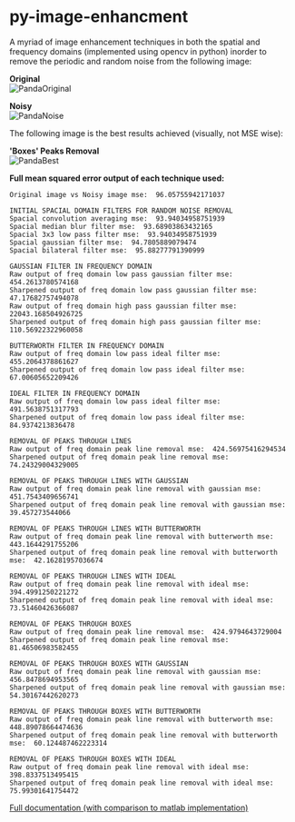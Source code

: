 # py-image-enhancment
A myriad of image enhancement techniques in both the spatial and frequency domains (implemented using opencv in python) inorder to remove
the periodic and random noise from the following image:

**Original** \
![PandaOriginal](https://raw.githubusercontent.com/jounaidr/py-image-enhancment/main/PandaOriginal.bmp)

**Noisy** \
![PandaNoise](https://raw.githubusercontent.com/jounaidr/py-image-enhancment/main/PandaNoise.bmp)

The following image is the best results achieved (visually, not MSE wise):

**'Boxes' Peaks Removal** \
![PandaBest](https://raw.githubusercontent.com/jounaidr/py-image-enhancment/main/docs/resources/PandaBest.bmp)

**Full mean squared error output of each technique used:**
```shell script
Original image vs Noisy image mse:  96.05755942171037

INITIAL SPACIAL DOMAIN FILTERS FOR RANDOM NOISE REMOVAL
Spacial convolution averaging mse:  93.94034958751939
Spacial median blur filter mse:  93.68903863432165
Spacial 3x3 low pass filter mse:  93.94034958751939
Spacial gaussian filter mse:  94.7805889079474
Spacial bilateral filter mse:  95.88277791390999

GAUSSIAN FILTER IN FREQUENCY DOMAIN
Raw output of freq domain low pass gaussian filter mse:  454.2613780574168
Sharpened output of freq domain low pass gaussian filter mse:  47.17682757494078
Raw output of freq domain high pass gaussian filter mse:  22043.168504926725
Sharpened output of freq domain high pass gaussian filter mse:  110.56922322960058

BUTTERWORTH FILTER IN FREQUENCY DOMAIN
Raw output of freq domain low pass ideal filter mse:  455.2064378861627
Sharpened output of freq domain low pass ideal filter mse:  67.00605652209426

IDEAL FILTER IN FREQUENCY DOMAIN
Raw output of freq domain low pass ideal filter mse:  491.5638751317793
Sharpened output of freq domain low pass ideal filter mse:  84.9374213836478

REMOVAL OF PEAKS THROUGH LINES
Raw output of freq domain peak line removal mse:  424.56975416294534
Sharpened output of freq domain peak line removal mse:  74.24329004329005

REMOVAL OF PEAKS THROUGH LINES WITH GAUSSIAN
Raw output of freq domain peak line removal with gaussian mse:  451.7543409656741
Sharpened output of freq domain peak line removal with gaussian mse:  39.457273544066

REMOVAL OF PEAKS THROUGH LINES WITH BUTTERWORTH
Raw output of freq domain peak line removal with butterworth mse:  443.1644291755206
Sharpened output of freq domain peak line removal with butterworth mse:  42.16281957036674

REMOVAL OF PEAKS THROUGH LINES WITH IDEAL
Raw output of freq domain peak line removal with ideal mse:  394.4991250221272
Sharpened output of freq domain peak line removal with ideal mse:  73.51460426366087

REMOVAL OF PEAKS THROUGH BOXES
Raw output of freq domain peak line removal mse:  424.9794643729004
Sharpened output of freq domain peak line removal mse:  81.46506983582455

REMOVAL OF PEAKS THROUGH BOXES WITH GAUSSIAN
Raw output of freq domain peak line removal with gaussian mse:  456.8478694953565
Sharpened output of freq domain peak line removal with gaussian mse:  54.30167442620273

REMOVAL OF PEAKS THROUGH BOXES WITH BUTTERWORTH
Raw output of freq domain peak line removal with butterworth mse:  448.89078664474636
Sharpened output of freq domain peak line removal with butterworth mse:  60.124487462223314

REMOVAL OF PEAKS THROUGH BOXES WITH IDEAL
Raw output of freq domain peak line removal with ideal mse:  398.8337513495415
Sharpened output of freq domain peak line removal with ideal mse:  75.99301641754472
```

[Full documentation (with comparison to matlab implementation)](https://github.com/jounaidr/py-image-enhancment/blob/main/docs/docs_with_matlab.pdf)
